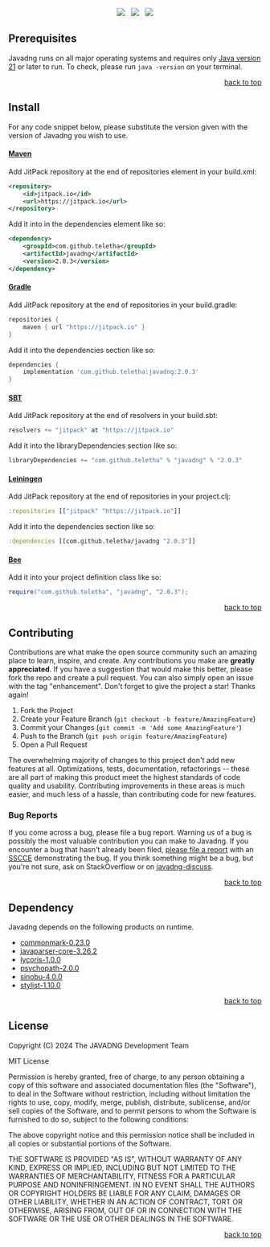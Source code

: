 <p align="center">
    <a href="https://docs.oracle.com/en/java/javase/21/"><img src="https://img.shields.io/badge/Java-Release%2021-green"/></a>
    <span>&nbsp;</span>
    <a href="https://jitpack.io/#teletha/javadng"><img src="https://img.shields.io/jitpack/v/github/teletha/javadng?label=Repository&color=green"></a>
    <span>&nbsp;</span>
    <a href="https://teletha.github.io/javadng"><img src="https://img.shields.io/website.svg?down_color=red&down_message=CLOSE&label=Official%20Site&up_color=green&up_message=OPEN&url=https%3A%2F%2Fteletha.github.io%2Fjavadng"></a>
</p>







## Prerequisites
Javadng runs on all major operating systems and requires only [Java version 21](https://docs.oracle.com/en/java/javase/21/) or later to run.
To check, please run `java -version` on your terminal.
<p align="right"><a href="#top">back to top</a></p>

## Install
For any code snippet below, please substitute the version given with the version of Javadng you wish to use.
#### [Maven](https://maven.apache.org/)
Add JitPack repository at the end of repositories element in your build.xml:
```xml
<repository>
    <id>jitpack.io</id>
    <url>https://jitpack.io</url>
</repository>
```
Add it into in the dependencies element like so:
```xml
<dependency>
    <groupId>com.github.teletha</groupId>
    <artifactId>javadng</artifactId>
    <version>2.0.3</version>
</dependency>
```
#### [Gradle](https://gradle.org/)
Add JitPack repository at the end of repositories in your build.gradle:
```gradle
repositories {
    maven { url "https://jitpack.io" }
}
```
Add it into the dependencies section like so:
```gradle
dependencies {
    implementation 'com.github.teletha:javadng:2.0.3'
}
```
#### [SBT](https://www.scala-sbt.org/)
Add JitPack repository at the end of resolvers in your build.sbt:
```scala
resolvers += "jitpack" at "https://jitpack.io"
```
Add it into the libraryDependencies section like so:
```scala
libraryDependencies += "com.github.teletha" % "javadng" % "2.0.3"
```
#### [Leiningen](https://leiningen.org/)
Add JitPack repository at the end of repositories in your project.clj:
```clj
:repositories [["jitpack" "https://jitpack.io"]]
```
Add it into the dependencies section like so:
```clj
:dependencies [[com.github.teletha/javadng "2.0.3"]]
```
#### [Bee](https://teletha.github.io/bee)
Add it into your project definition class like so:
```java
require("com.github.teletha", "javadng", "2.0.3");
```
<p align="right"><a href="#top">back to top</a></p>


## Contributing
Contributions are what make the open source community such an amazing place to learn, inspire, and create. Any contributions you make are **greatly appreciated**.
If you have a suggestion that would make this better, please fork the repo and create a pull request. You can also simply open an issue with the tag "enhancement".
Don't forget to give the project a star! Thanks again!

1. Fork the Project
2. Create your Feature Branch (`git checkout -b feature/AmazingFeature`)
3. Commit your Changes (`git commit -m 'Add some AmazingFeature'`)
4. Push to the Branch (`git push origin feature/AmazingFeature`)
5. Open a Pull Request

The overwhelming majority of changes to this project don't add new features at all. Optimizations, tests, documentation, refactorings -- these are all part of making this product meet the highest standards of code quality and usability.
Contributing improvements in these areas is much easier, and much less of a hassle, than contributing code for new features.

### Bug Reports
If you come across a bug, please file a bug report. Warning us of a bug is possibly the most valuable contribution you can make to Javadng.
If you encounter a bug that hasn't already been filed, [please file a report](https://github.com/teletha/javadng/issues/new) with an [SSCCE](http://sscce.org/) demonstrating the bug.
If you think something might be a bug, but you're not sure, ask on StackOverflow or on [javadng-discuss](https://github.com/teletha/javadng/discussions).
<p align="right"><a href="#top">back to top</a></p>


## Dependency
Javadng depends on the following products on runtime.
* [commonmark-0.23.0](https://mvnrepository.com/artifact/org.commonmark/commonmark/0.23.0)
* [javaparser-core-3.26.2](https://mvnrepository.com/artifact/com.github.javaparser/javaparser-core/3.26.2)
* [lycoris-1.0.0](https://mvnrepository.com/artifact/com.github.teletha/lycoris/1.0.0)
* [psychopath-2.0.0](https://mvnrepository.com/artifact/com.github.teletha/psychopath/2.0.0)
* [sinobu-4.0.0](https://mvnrepository.com/artifact/com.github.teletha/sinobu/4.0.0)
* [stylist-1.10.0](https://mvnrepository.com/artifact/com.github.teletha/stylist/1.10.0)
<p align="right"><a href="#top">back to top</a></p>


## License
Copyright (C) 2024 The JAVADNG Development Team

MIT License

Permission is hereby granted, free of charge, to any person obtaining a copy
of this software and associated documentation files (the "Software"), to deal
in the Software without restriction, including without limitation the rights
to use, copy, modify, merge, publish, distribute, sublicense, and/or sell
copies of the Software, and to permit persons to whom the Software is
furnished to do so, subject to the following conditions:

The above copyright notice and this permission notice shall be included in all
copies or substantial portions of the Software.

THE SOFTWARE IS PROVIDED "AS IS", WITHOUT WARRANTY OF ANY KIND, EXPRESS OR
IMPLIED, INCLUDING BUT NOT LIMITED TO THE WARRANTIES OF MERCHANTABILITY,
FITNESS FOR A PARTICULAR PURPOSE AND NONINFRINGEMENT. IN NO EVENT SHALL THE
AUTHORS OR COPYRIGHT HOLDERS BE LIABLE FOR ANY CLAIM, DAMAGES OR OTHER
LIABILITY, WHETHER IN AN ACTION OF CONTRACT, TORT OR OTHERWISE, ARISING FROM,
OUT OF OR IN CONNECTION WITH THE SOFTWARE OR THE USE OR OTHER DEALINGS IN THE
SOFTWARE.
<p align="right"><a href="#top">back to top</a></p>